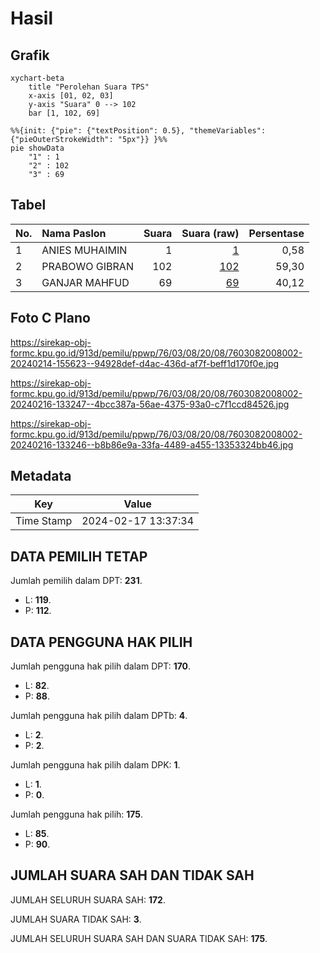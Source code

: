 # Hasil

## Grafik

```mermaid
xychart-beta
    title "Perolehan Suara TPS"
    x-axis [01, 02, 03]
    y-axis "Suara" 0 --> 102
    bar [1, 102, 69]
```

```mermaid
%%{init: {"pie": {"textPosition": 0.5}, "themeVariables": {"pieOuterStrokeWidth": "5px"}} }%%
pie showData
    "1" : 1
    "2" : 102
    "3" : 69
```

## Tabel

| No. | Nama Paslon    | Suara | Suara (raw) | Persentase |
|:--- |:-------------- | -----:| -----------:| ----------:|
| 1   | ANIES MUHAIMIN | 1     | [1][p-1]    | 0,58       |
| 2   | PRABOWO GIBRAN | 102   | [102][p-2]  | 59,30      |
| 3   | GANJAR MAHFUD  | 69    | [69][p-3]   | 40,12      |


[p-1]: https://github.com/gigit-pemilu/pemilu-2024-76-sulawesi-barat/blob/main/pilpres/hitung-suara/sub/76-sulawesi-barat/sub/03-mamasa/sub/08-sesenapadang/sub/2008-lisuan-ada/sub/002-tps/sub/paslon-1.txt
[p-2]: https://github.com/gigit-pemilu/pemilu-2024-76-sulawesi-barat/blob/main/pilpres/hitung-suara/sub/76-sulawesi-barat/sub/03-mamasa/sub/08-sesenapadang/sub/2008-lisuan-ada/sub/002-tps/sub/paslon-2.txt
[p-3]: https://github.com/gigit-pemilu/pemilu-2024-76-sulawesi-barat/blob/main/pilpres/hitung-suara/sub/76-sulawesi-barat/sub/03-mamasa/sub/08-sesenapadang/sub/2008-lisuan-ada/sub/002-tps/sub/paslon-3.txt

## Foto C Plano

https://sirekap-obj-formc.kpu.go.id/913d/pemilu/ppwp/76/03/08/20/08/7603082008002-20240214-155623--94928def-d4ac-436d-af7f-beff1d170f0e.jpg

https://sirekap-obj-formc.kpu.go.id/913d/pemilu/ppwp/76/03/08/20/08/7603082008002-20240216-133247--4bcc387a-56ae-4375-93a0-c7f1ccd84526.jpg

https://sirekap-obj-formc.kpu.go.id/913d/pemilu/ppwp/76/03/08/20/08/7603082008002-20240216-133246--b8b86e9a-33fa-4489-a455-13353324bb46.jpg


## Metadata

| Key        | Value               |
| ---------- | ------------------- |
| Time Stamp | 2024-02-17 13:37:34 |


## DATA PEMILIH TETAP

Jumlah pemilih dalam DPT: **231**.
 * L: **119**.
 * P: **112**.

## DATA PENGGUNA HAK PILIH

Jumlah pengguna hak pilih dalam DPT: **170**.
 * L: **82**.
 * P: **88**.

Jumlah pengguna hak pilih dalam DPTb: **4**.
 * L: **2**.
 * P: **2**.

Jumlah pengguna hak pilih dalam DPK: **1**.
 * L: **1**.
 * P: **0**.

Jumlah pengguna hak pilih: **175**.
 * L: **85**.
 * P: **90**.

## JUMLAH SUARA SAH DAN TIDAK SAH

JUMLAH SELURUH SUARA SAH: **172**.

JUMLAH SUARA TIDAK SAH: **3**.

JUMLAH SELURUH SUARA SAH DAN SUARA TIDAK SAH: **175**.


